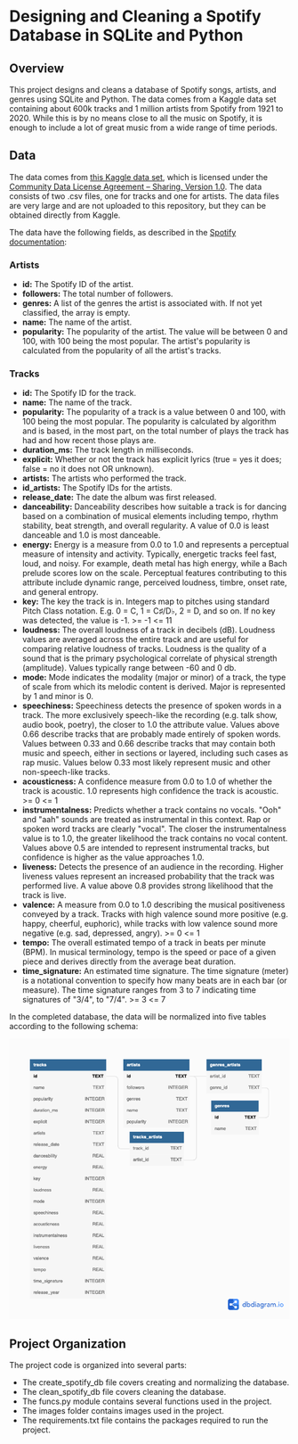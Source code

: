 # Designing and Cleaning a Spotify Database in SQLite and Python

## Overview

This project designs and cleans a database of Spotify songs, artists, and genres using SQLite and Python. The data comes from a Kaggle data set containing about 600k tracks and 1 million artists from Spotify from 1921 to 2020. While this is by no means close to all the music on Spotify, it is enough to include a lot of great music from a wide range of time periods.

## Data

The data comes from [this Kaggle data set](https://www.kaggle.com/datasets/yamaerenay/spotify-dataset-19212020-600k-tracks?select=tracks.csv), which is licensed under the [Community Data License Agreement – Sharing, Version 1.0](https://cdla.dev/sharing-1-0/). The data consists of two .csv files, one for tracks and one for artists. The data files are very large and are not uploaded to this repository, but they can be obtained directly from Kaggle.

The data have the following fields, as described in the [Spotify documentation](https://developer.spotify.com/documentation/web-api/reference/#/):

### Artists

* <b>id:</b> The Spotify ID of the artist.
* <b>followers:</b> The total number of followers.
* <b>genres:</b> A list of the genres the artist is associated with. If not yet classified, the array is empty.
* <b>name:</b> The name of the artist.
* <b>popularity:</b> The popularity of the artist. The value will be between 0 and 100, with 100 being the most popular. The artist's popularity is calculated from the popularity of all the artist's tracks.

### Tracks

* <b>id:</b> The Spotify ID for the track.
* <b>name:</b> The name of the track.
* <b>popularity:</b> The popularity of a track is a value between 0 and 100, with 100 being the most popular. The popularity is calculated by algorithm and is based, in the most part, on the total number of plays the track has had and how recent those plays are.
* <b>duration_ms:</b> The track length in milliseconds.
* <b>explicit:</b> Whether or not the track has explicit lyrics (true = yes it does; false = no it does not OR unknown).
* <b>artists:</b> The artists who performed the track.
* <b>id_artists:</b> The Spotify IDs for the artists.
* <b>release_date:</b> The date the album was first released.
* <b>danceability:</b> Danceability describes how suitable a track is for dancing based on a combination of musical elements including tempo, rhythm stability, beat strength, and overall regularity. A value of 0.0 is least danceable and 1.0 is most danceable.
* <b>energy:</b> Energy is a measure from 0.0 to 1.0 and represents a perceptual measure of intensity and activity. Typically, energetic tracks feel fast, loud, and noisy. For example, death metal has high energy, while a Bach prelude scores low on the scale. Perceptual features contributing to this attribute include dynamic range, perceived loudness, timbre, onset rate, and general entropy.
* <b>key:</b> The key the track is in. Integers map to pitches using standard Pitch Class notation. E.g. 0 = C, 1 = C♯/D♭, 2 = D, and so on. If no key was detected, the value is -1. >= -1 <= 11
* <b>loudness:</b> The overall loudness of a track in decibels (dB). Loudness values are averaged across the entire track and are useful for comparing relative loudness of tracks. Loudness is the quality of a sound that is the primary psychological correlate of physical strength (amplitude). Values typically range between -60 and 0 db.
* <b>mode:</b> Mode indicates the modality (major or minor) of a track, the type of scale from which its melodic content is derived. Major is represented by 1 and minor is 0.
* <b>speechiness:</b> Speechiness detects the presence of spoken words in a track. The more exclusively speech-like the recording (e.g. talk show, audio book, poetry), the closer to 1.0 the attribute value. Values above 0.66 describe tracks that are probably made entirely of spoken words. Values between 0.33 and 0.66 describe tracks that may contain both music and speech, either in sections or layered, including such cases as rap music. Values below 0.33 most likely represent music and other non-speech-like tracks.
* <b>acousticness:</b> A confidence measure from 0.0 to 1.0 of whether the track is acoustic. 1.0 represents high confidence the track is acoustic. >= 0 <= 1
* <b>instrumentalness:</b> Predicts whether a track contains no vocals. "Ooh" and "aah" sounds are treated as instrumental in this context. Rap or spoken word tracks are clearly "vocal". The closer the instrumentalness value is to 1.0, the greater likelihood the track contains no vocal content. Values above 0.5 are intended to represent instrumental tracks, but confidence is higher as the value approaches 1.0.
* <b>liveness:</b> Detects the presence of an audience in the recording. Higher liveness values represent an increased probability that the track was performed live. A value above 0.8 provides strong likelihood that the track is live.
* <b>valence:</b> A measure from 0.0 to 1.0 describing the musical positiveness conveyed by a track. Tracks with high valence sound more positive (e.g. happy, cheerful, euphoric), while tracks with low valence sound more negative (e.g. sad, depressed, angry). >= 0 <= 1
* <b>tempo:</b> The overall estimated tempo of a track in beats per minute (BPM). In musical terminology, tempo is the speed or pace of a given piece and derives directly from the average beat duration.
* <b>time_signature:</b> An estimated time signature. The time signature (meter) is a notational convention to specify how many beats are in each bar (or measure). The time signature ranges from 3 to 7 indicating time signatures of "3/4", to "7/4". >= 3 <= 7

In the completed database, the data will be normalized into five tables according to the following schema:

![Final DB Schema](images/diagram2.png)

## Project Organization

The project code is organized into several parts:

* The create_spotify_db file covers creating and normalizing the database.
* The clean_spotify_db file covers cleaning the database.
* The funcs.py module contains several functions used in the project.
* The images folder contains images used in the project.
* The requirements.txt file contains the packages required to run the project.
